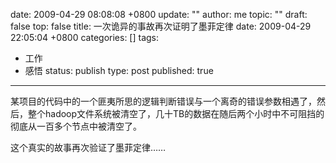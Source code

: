date: 2009-04-29 08:08:08 +0800
update: ""
author: me
topic: ""
draft: false
top: false
title: 一次诡异的事故再次证明了墨菲定律
date: 2009-04-29 22:05:04 +0800
categories: []
tags:
- 工作
- 感悟
status: publish
type: post
published: true
---
<p>某项目的代码中的一个匪夷所思的逻辑判断错误与一个离奇的错误参数相遇了，然后，整个hadoop文件系统被清空了，几十TB的数据在随后两个小时中不可阻挡的彻底从一百多个节点中被清空了。</p>

<p>这个真实的故事再次验证了墨菲定律……</p>
